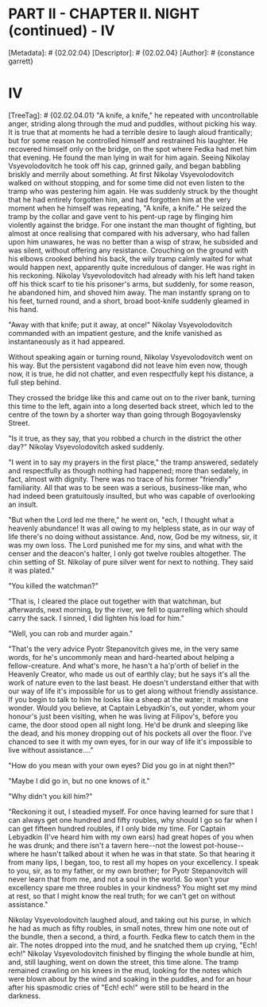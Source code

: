 # PART II - CHAPTER II. NIGHT (continued) - IV
[Metadata]: # {02.02.04}
[Descriptor]: # {02.02.04}
[Author]: # {constance garrett}
# IV
[TreeTag]: # {02.02.04.01}
"A knife, a knife," he repeated with uncontrollable anger, striding along
through the mud and puddles, without picking his way. It is true that at
moments he had a terrible desire to laugh aloud frantically; but for some
reason he controlled himself and restrained his laughter. He recovered himself
only on the bridge, on the spot where Fedka had met him that evening. He found
the man lying in wait for him again. Seeing Nikolay Vsyevolodovitch he took off
his cap, grinned gaily, and began babbling briskly and merrily about something.
At first Nikolay Vsyevolodovitch walked on without stopping, and for some time
did not even listen to the tramp who was pestering him again. He was suddenly
struck by the thought that he had entirely forgotten him, and had forgotten him
at the very moment when he himself was repeating, "A knife, a knife." He seized
the tramp by the collar and gave vent to his pent-up rage by flinging him
violently against the bridge. For one instant the man thought of fighting, but
almost at once realising that compared with his adversary, who had fallen upon
him unawares, he was no better than a wisp of straw, he subsided and was
silent, without offering any resistance. Crouching on the ground with his
elbows crooked behind his back, the wily tramp calmly waited for what would
happen next, apparently quite incredulous of danger. He was right in his
reckoning. Nikolay Vsyevolodovitch had already with his left hand taken off his
thick scarf to tie his prisoner's arms, but suddenly, for some reason, he
abandoned him, and shoved him away. The man instantly sprang on to his feet,
turned round, and a short, broad boot-knife suddenly gleamed in his hand.

"Away with that knife; put it away, at once!" Nikolay Vsyevolodovitch commanded
with an impatient gesture, and the knife vanished as instantaneously as it had
appeared.

Without speaking again or turning round, Nikolay Vsyevolodovitch went on his
way. But the persistent vagabond did not leave him even now, though now, it is
true, he did not chatter, and even respectfully kept his distance, a full step
behind.

They crossed the bridge like this and came out on to the river bank, turning
this time to the left, again into a long deserted back street, which led to the
centre of the town by a shorter way than going through Bogoyavlensky Street.

"Is it true, as they say, that you robbed a church in the district the other
day?" Nikolay Vsyevolodovitch asked suddenly.

"I went in to say my prayers in the first place," the tramp answered, sedately
and respectfully as though nothing had happened; more than sedately, in fact,
almost with dignity. There was no trace of his former "friendly" familiarity.
All that was to be seen was a serious, business-like man, who had indeed been
gratuitously insulted, but who was capable of overlooking an insult.

"But when the Lord led me there," he went on, "ech, I thought what a heavenly
abundance! It was all owing to my helpless state, as in our way of life there's
no doing without assistance. And, now, God be my witness, sir, it was my own
loss. The Lord punished me for my sins, and what with the censer and the
deacon's halter, I only got twelve roubles altogether. The chin setting of St.
Nikolay of pure silver went for next to nothing. They said it was plated."

"You killed the watchman?"

"That is, I cleared the place out together with that watchman, but afterwards,
next morning, by the river, we fell to quarrelling which should carry the sack.
I sinned, I did lighten his load for him."

"Well, you can rob and murder again."

"That's the very advice Pyotr Stepanovitch gives me, in the very same words,
for he's uncommonly mean and hard-hearted about helping a fellow-creature. And
what's more, he hasn't a ha'p'orth of belief in the Heavenly Creator, who made
us out of earthly clay; but he says it's all the work of nature even to the
last beast. He doesn't understand either that with our way of life it's
impossible for us to get along without friendly assistance. If you begin to
talk to him he looks like a sheep at the water; it makes one wonder. Would you
believe, at Captain Lebyadkin's, out yonder, whom your honour's just been
visiting, when he was living at Filipov's, before you came, the door stood open
all night long. He'd be drunk and sleeping like the dead, and his money
dropping out of his pockets all over the floor. I've chanced to see it with my
own eyes, for in our way of life it's impossible to live without
assistance...."

"How do you mean with your own eyes? Did you go in at night then?"

"Maybe I did go in, but no one knows of it."

"Why didn't you kill him?"

"Reckoning it out, I steadied myself. For once having learned for sure that I
can always get one hundred and fifty roubles, why should I go so far when I can
get fifteen hundred roubles, if I only bide my time. For Captain Lebyadkin
(I've heard him with my own ears) had great hopes of you when he was drunk; and
there isn't a tavern here--not the lowest pot-house--where he hasn't talked
about it when he was in that state. So that hearing it from many lips, I began,
too, to rest all my hopes on your excellency. I speak to you, sir, as to my
father, or my own brother; for Pyotr Stepanovitch will never learn that from
me, and not a soul in the world. So won't your excellency spare me three
roubles in your kindness? You might set my mind at rest, so that I might know
the real truth; for we can't get on without assistance."

Nikolay Vsyevolodovitch laughed aloud, and taking out his purse, in which he
had as much as fifty roubles, in small notes, threw him one note out of the
bundle, then a second, a third, a fourth. Fedka flew to catch them in the air.
The notes dropped into the mud, and he snatched them up crying, "Ech! ech!"
Nikolay Vsyevolodovitch finished by flinging the whole bundle at him, and,
still laughing, went on down the street, this time alone. The tramp remained
crawling on his knees in the mud, looking for the notes which were blown about
by the wind and soaking in the puddles, and for an hour after his spasmodic
cries of "Ech! ech!" were still to be heard in the darkness.

